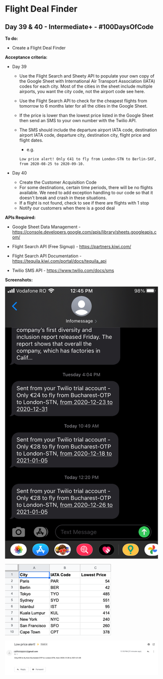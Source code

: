 # Flight Deal Finder
## Day 39 & 40 - Intermediate+ - \#100DaysOfCode

**To do:**
* Create a Flight Deal Finder

**Acceptance criteria:**
* Day 39
  * Use the Flight Search and Sheety API to populate your own copy of the Google Sheet with International Air Transport 
  Association (IATA) codes for each city. Most of the cities in the sheet include multiple airports, you want the city 
  code, not the airport code see here.

  * Use the Flight Search API to check for the cheapest flights from tomorrow to 6 months later for all the cities in 
  the Google Sheet.

  * If the price is lower than the lowest price listed in the Google Sheet then send an SMS to your own number with the 
  Twilio API.

  * The SMS should include the departure airport IATA code, destination airport IATA code, departure city, 
  destination city, flight price and flight dates.
    * e.g.
    ```
    Low price alert! Only €41 to fly from London-STN to Berlin-SXF, 
    from 2020-08-25 to 2020-09-10.
    ```

* Day 40
  * Create the Customer Acquisition Code
  * For some destinations, certain time periods, there will be no flights available. We need to add exception handling 
    to our code so that it doesn't break and crash in these situations.
  * If a flight is not found, check to see if there are flights with 1 stop
  * Notify our customers when there is a good deal

**APIs Required:**
* Google Sheet Data Management - https://console.developers.google.com/apis/library/sheets.googleapis.com/

* Flight Search API (Free Signup) - https://partners.kiwi.com/

* Flight Search API Documentation - https://tequila.kiwi.com/portal/docs/tequila_api

* Twilio SMS API - https://www.twilio.com/docs/sms

**Screenshots:**

![](https://github.com/adrianurdar/100DaysOfCode-Bootcamp/blob/main/Day-039-040/screenshots/IMG_2909.PNG)

![](https://github.com/adrianurdar/100DaysOfCode-Bootcamp/blob/main/Day-039-040/screenshots/Screen%20Shot%202020-12-10%20at%2012.41.06%20PM.png)

![](https://github.com/adrianurdar/100DaysOfCode-Bootcamp/blob/main/Day-039-040/screenshots/Screen_Shot_2020-12-10_at_12_44_38_PM.png)
